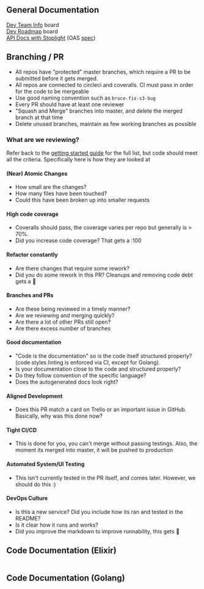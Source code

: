 ## General Documentation

[Dev Team Info](https://trello.com/b/ShiJG8T8/dev-team-info) board    
[Dev Roadmap](https://trello.com/b/2YvamUq6/dev-roadmap) board    
[API Docs with Stoplight](https://app.stoplight.io/) (OAS [spec](https://github.com/SYNQfm/spec-documentation/tree/master/obaku-specification))    

## Branching / PR

* All repos have "protected" master branches, which require a PR to be submitted before it gets merged.  
* All repos are connected to circleci and coveralls.  CI must pass in order for the code to be mergeable
* Use good naming convention such as `bruce-fix-s3-bug`
* Every PR should have at least one reviewer
* "Squash and Merge" branches into master, and delete the merged branch at that time
* Delete unused branches, maintain as few working branches as possible

### What are we reviewing?

Refer back to the [getting started guide](README.md) for the full list, but code should meet all the criteria.  Specifically here is how they are looked at

#### (Near) Atomic Changes
* How small are the changes?
* How many files have been touched?
* Could this have been broken up into smaller requests

#### High code coverage
* Coveralls should pass, the coverage varies per repo but generally is > 70%.  
* Did you increase code coverage?  That gets a :100

#### Refactor constantly
* Are there changes that require some rework?
* Did you do some rework in this PR?  Cleanups and removing code debt gets a :100:

#### Branches and PRs
* Are these being reviewed in a timely manner?
* Are we reviewing and merging quickly?
* Are there a lot of other PRs still open?
* Are there excess number of branches

#### Good documentation
* "Code is the documentation" so is the code itself structured properly? (code styles linting is enforced via CI, except for Golang).
* Is your documentation close to the code and structured properly?
* Do they follow convention of the specific language?
* Does the autogenerated docs look right?

#### Aligned Development
* Does this PR match a card on Trello or an important issue in GitHub.  Basically, why was this done now?

#### Tight CI/CD
* This is done for you, you can't merge without passing testings.  Also, the moment its merged into master, it will be pushed to production

#### Automated System/UI Testing
* This isn't currently tested in the PR itself, and comes later.  However, we should do this :)

#### DevOps Culture
* Is this a new service? Did you include how its ran and tested in the README?
* Is it clear how it runs and works?
* Did you improve the markdown to improve runnability, this gets :100:


## Code Documentation (Elixir)

```elixir

```

## Code Documentation (Golang)

```golang
```